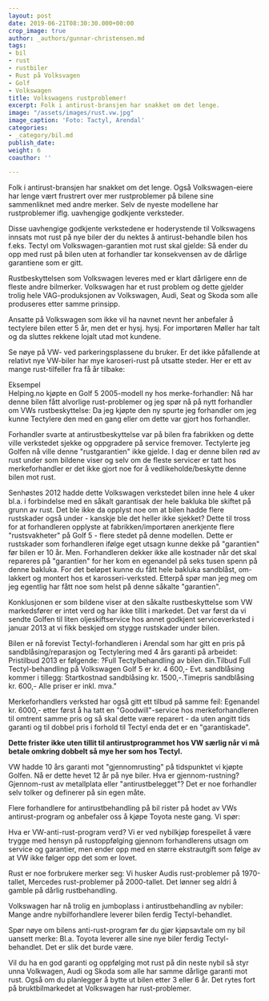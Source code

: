 ```yaml
---
layout: post
date: 2019-06-21T08:30:30.000+00:00
crop_image: true
author: _authors/gunnar-christensen.md
tags:
- bil
- rust
- rustbiler
- Rust på Volksvagen
- Golf
- Volkswagen
title: Volkswagens rustproblemer!
excerpt: Folk i antirust-bransjen har snakket om det lenge.
image: "/assets/images/rust.vw.jpg"
image_caption: 'Foto: Tactyl, Arendal'
categories:
- _category/bil.md
publish_date: 
weight: 6
coauthor: ''

---
```

Folk i antirust-bransjen har snakket om det lenge. Også Volkswagen-eiere har lenge vært frustrert over mer rustproblemer på bilene sine sammenliknet med andre merker. Selv de nyeste modellene har rustproblemer iflg. uavhengige godkjente verksteder.

Disse uavhengige godkjente verkstedene er hoderystende til Volkswagens innsats mot rust på nye biler der du nektes å antirust-behandle bilen hos f.eks. Tectyl om Volkswagen-garantien mot rust skal gjelde: Så ender du opp med rust på bilen uten at forhandler tar konsekvensen av de dårlige garantiene som er gitt.

Rustbeskyttelsen som Volkswagen leveres med er klart dårligere enn de fleste andre bilmerker. Volkswagen har et rust problem og dette gjelder trolig hele VAG-produksjonen av Volkswagen, Audi, Seat og Skoda som alle produseres etter samme prinsipp.

Ansatte på Volkswagen som ikke vil ha navnet nevnt her anbefaler å tectylere bilen etter 5 år, men det er hysj. hysj. For importøren Møller har talt og da sluttes rekkene lojalt utad mot kundene.

Se nøye på VW- ved parkeringsplassene du bruker. Er det ikke påfallende at relativt nye VW-biler har mye karoseri-rust på utsatte steder. Her er ett av mange rust-tilfeller fra få år tilbake:

Eksempel  
Helping.no kjøpte en Golf 5 2005-modell ny hos merke-forhandler: Nå har denne bilen fått alvorlige rust-problemer og jeg spør nå på nytt forhandler om VWs rustbeskyttelse: Da jeg kjøpte den ny spurte jeg forhandler om jeg kunne Tectylere den med en gang eller om dette var gjort hos forhandler.

Forhandler svarte at antirustbeskyttelse var på bilen fra fabrikken og dette ville verkstedet sjekke og oppgradere på service fremover. Tectylerte jeg Golfen nå ville denne "rustgarantien" ikke gjelde. I dag er denne bilen rød av rust under som bildene viser og selv om de fleste servicer er tatt hos merkeforhandler er det ikke gjort noe for å vedlikeholde/beskytte denne bilen mot rust.

Senhøstes 2012 hadde dette Volkswagen verkstedet bilen inne hele 4 uker bl.a. i forbindelse med en såkalt garantisak der hele bakluka ble skiftet på grunn av rust. Det ble ikke da opplyst noe om at bilen hadde flere rustskader også under - kanskje ble det heller ikke sjekket? Dette til tross for at forhandleren opplyste at fabrikken/importøren anerkjente flere "rustsvakheter" på Golf 5 - flere stedet på denne modellen. Dette er rustskader som forhandleren ifølge eget utsagn kunne dekke på "garantien" før bilen er 10 år. Men. Forhandleren dekker ikke alle kostnader når det skal repareres på "garantien" for her kom en egenandel på seks tusen spenn på denne bakluka. For det beløpet kunne du fått hele bakluka sandblåst, om-lakkert og montert hos et karosseri-verksted. Etterpå spør man jeg meg om jeg egentlig har fått noe som helst på denne såkalte "garantien".

Konklusjonen er som bildene viser at den såkalte rustbeskyttelse som VW markedsfører er intet verd og har ikke tillit i markedet. Det var først da vi sendte Golfen til liten oljeskiftservice hos annet godkjent serviceverksted i januar 2013 at vi fikk beskjed om stygge rustskader under bilen.

Bilen er nå forevist Tectyl-forhandleren i Arendal som har gitt en pris på sandblåsing/reparasjon og Tectylering med 4 års garanti på arbeidet: Pristilbud 2013 er følgende: ?Full Tectylbehandling av bilen din.Tilbud Full Tectyl-behandling på Volkswagen Golf 5 er kr. 4 600,- Evt. sandblåsing kommer i tillegg: Startkostnad sandblåsing kr. 1500,-.Timepris sandblåsing kr. 600,- Alle priser er inkl. mva."

Merkeforhandlers verksted har også gitt ett tilbud på samme feil: Egenandel kr. 6000,- etter først å ha tatt en "Goodwill"-service hos merkeforhandleren til omtrent samme pris og så skal dette være reparert - da uten angitt tids garanti og til dobbel pris i forhold til Tectyl enda det er en "garantiskade".

**Dette frister ikke uten tillit til antirustprogrammet hos VW særlig når vi må betale omkring dobbelt så mye her som hos Tectyl.**

VW hadde 10 års garanti mot "gjennomrusting" på tidspunktet vi kjøpte Golfen. Nå er dette hevet 12 år på nye biler. Hva er gjennom-rustning? Gjennom-rust av metallplata eller "antirustbelegget"? Det er noe forhandler selv tolker og definerer på sin egen måte.

Flere forhandlere for antirustbehandling på bil rister på hodet av VWs antirust-program og anbefaler oss å kjøpe Toyota neste gang. Vi spør:

Hva er VW-anti-rust-program verd? Vi er ved nybilkjøp forespeilet å være trygge med hensyn på rustoppfølging gjennom forhandlerens utsagn om service og garantier, men ender opp med en større ekstrautgift som følge av at VW ikke følger opp det som er lovet.

Rust er noe forbrukere merker seg: Vi husker Audis rust-problemer på 1970-tallet, Mercedes rust-problemer på 2000-tallet. Det lønner seg aldri å gamble på dårlig rustbehandling.

Volkswagen har nå trolig en jumboplass i antirustbehandling av nybiler: Mange andre nybilforhandlere leverer bilen ferdig Tectyl-behandlet.

Spør nøye om bilens anti-rust-program før du gjør kjøpsavtale om ny bil uansett merke: Bl.a. Toyota leverer alle sine nye biler ferdig Tectyl-behandlet. Det er slik det burde være.

Vil du ha en god garanti og oppfølging mot rust på din neste nybil så styr unna Volkwagen, Audi og Skoda som alle har samme dårlige garanti mot rust. Også om du planlegger å bytte ut bilen etter 3 eller 6 år. Det rytes fort på bruktbilmarkedet at Volkswagen har rust-problemer.